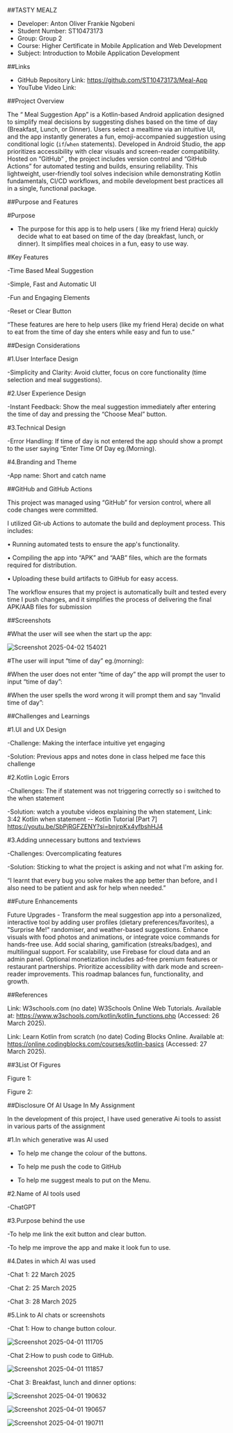 ##TASTY MEALZ

- Developer: Anton Oliver Frankie Ngobeni
- Student Number: ST10473173
- Group: Group 2
- Course: Higher Certificate in Mobile Application and Web Development 
- Subject: Introduction to Mobile Application Development 

 ##Links

- GitHub Repository Link: https://github.com/ST10473173/Meal-App
- YouTube Video Link: 

##Project Overview

The “ Meal Suggestion App” is a Kotlin-based Android application designed to simplify meal decisions by suggesting dishes based on the time of day (Breakfast, Lunch, or Dinner). Users select a mealtime via an intuitive UI, and the app instantly generates a fun, emoji-accompanied suggestion using conditional logic (`if`/`when` statements). Developed in Android Studio, the app prioritizes accessibility with clear visuals and screen-reader compatibility. Hosted on “GitHub” , the project includes version control and “GitHub Actions” for automated testing and builds, ensuring reliability. This lightweight, user-friendly tool solves indecision while demonstrating Kotlin fundamentals, CI/CD workflows, and mobile development best practices all in a single, functional package.


##Purpose and Features

#Purpose

- The purpose for this app is to help users ( like my friend Hera) quickly decide what to eat based on time of the day (breakfast, lunch, or dinner). It simplifies meal choices in a fun, easy to use way.

#Key Features 

-Time Based Meal Suggestion

-Simple, Fast and Automatic UI

-Fun and Engaging Elements

-Reset or Clear Button 

“These features are here to help users (like my friend Hera) decide on what to eat from the time of day she enters while easy and fun to use.”

##Design Considerations

#1.User Interface Design

-Simplicity and Clarity: Avoid clutter, focus on core functionality (time  selection and meal suggestions).

#2.User Experience Design

-Instant Feedback: Show the meal suggestion immediately after entering the time of day and pressing the “Choose Meal” button.

#3.Technical Design

-Error Handling: If time of day is not entered the app should show a prompt to the user saying “Enter Time Of Day eg.(Morning).

#4.Branding and Theme

-App name: Short and catch name 

##GitHub and GitHub Actions

This project was managed using “GitHub” for version control, where all code changes were committed.

I utilized Git-ub Actions to automate the build and deployment process. This includes:

• Running automated tests to ensure the app's functionality.

• Compiling the app into “APK” and “AAB” files, which are the formats required for distribution.

• Uploading these build artifacts to GitHub for easy access.


The workflow ensures that my project is automatically built and tested every time I push changes, and it simplifies the process of delivering the final APK/AAB files for submission

##Screenshots

#What the user will see when the start up the app:


![Screenshot 2025-04-02 154021](https://github.com/user-attachments/assets/d93c2b40-dcbb-4815-b814-6026f0121e5d)


#The user will input “time of day” eg.(morning):






#When the user does not enter “time of day” the app will prompt the user to input “time of day”:




#When the user spells the word wrong it will prompt them and say “Invalid time of day”:




##Challenges and Learnings 

#1.UI and UX Design

-Challenge: Making the interface intuitive yet engaging

-Solution: Previous apps and notes done in class helped me face this challenge

#2.Kotlin Logic Errors

-Challenges: The if statement was not triggering correctly so i switched to the when statement 

-Solution: watch a youtube videos explaining the when statement, 
Link: 3:42 Kotlin when statement -- Kotlin Tutorial [Part 7] https://youtu.be/SbPjRGFZENY?si=bnjrpKx4yfbshHJ4

#3.Adding unnecessary buttons and textviews

-Challenges: Overcomplicating features 

-Solution: Sticking to what the project is asking and not what I'm asking for.

“I learnt that every bug you solve makes the app better than before, and I also need to be patient and ask for help when needed.”

##Future Enhancements

Future Upgrades - Transform the meal suggestion app into a personalized, interactive tool by adding user profiles (dietary preferences/favorites), a "Surprise Me!" randomiser, and weather-based suggestions. Enhance visuals with food photos and animations, or integrate voice commands for hands-free use. Add social sharing, gamification (streaks/badges), and multilingual support. For scalability, use Firebase for cloud data and an admin panel. Optional monetization includes ad-free premium features or restaurant partnerships. Prioritize accessibility with dark mode and screen-reader improvements. This roadmap balances fun, functionality, and growth.

##References 

Link: W3schools.com (no date) W3Schools Online Web Tutorials. Available at: https://www.w3schools.com/kotlin/kotlin_functions.php (Accessed: 26 March 2025). 

Link: Learn Kotlin from scratch (no date) Coding Blocks Online. Available at: https://online.codingblocks.com/courses/kotlin-basics (Accessed: 27 March 2025). 

##3List Of Figures

Figure 1:

Figure 2:

##Disclosure Of AI Usage In My Assignment

In the development of this project, I have used generative Ai tools to assist in various parts of the assignment 

#1.In which  generative was AI used

- To help me change the colour of the buttons.

- To help me push the code to GitHub

- To help me suggest meals to put on the Menu.

#2.Name of AI tools used

-ChatGPT

#3.Purpose behind the use

-To help me link the exit button and clear button.

-To help me improve the app and make it look fun to use.
 
#4.Dates in which AI was used

-Chat 1: 22 March 2025

-Chat 2: 25 March 2025

-Chat 3: 28 March 2025

#5.Link to AI chats or screenshots

-Chat 1: How to change button colour.

![Screenshot 2025-04-01 111705](https://github.com/user-attachments/assets/3d486c42-9126-4459-b94a-3aa5820b252c)



-Chat 2:How to push code to GitHub.

![Screenshot 2025-04-01 111857](https://github.com/user-attachments/assets/5001c2e4-df09-43c4-beee-47af2dc281e8)



-Chat 3: Breakfast, lunch and dinner options:

 

![Screenshot 2025-04-01 190632](https://github.com/user-attachments/assets/47318ea5-10a8-4192-bf34-c36f5f3903d3)

![Screenshot 2025-04-01 190657](https://github.com/user-attachments/assets/242956f4-577f-49c3-a0b0-a23aea23ec3b)

![Screenshot 2025-04-01 190711](https://github.com/user-attachments/assets/f8f84b67-7467-4e0b-b320-bbd98e4c5d1d)











